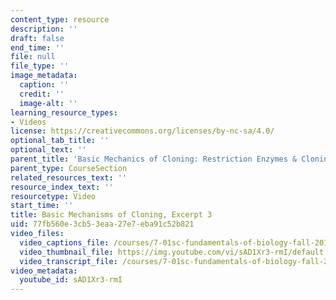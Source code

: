 ```yaml
---
content_type: resource
description: ''
draft: false
end_time: ''
file: null
file_type: ''
image_metadata:
  caption: ''
  credit: ''
  image-alt: ''
learning_resource_types:
- Videos
license: https://creativecommons.org/licenses/by-nc-sa/4.0/
optional_tab_title: ''
optional_text: ''
parent_title: 'Basic Mechanics of Cloning: Restriction Enzymes & Cloning Vectors'
parent_type: CourseSection
related_resources_text: ''
resource_index_text: ''
resourcetype: Video
start_time: ''
title: Basic Mechanisms of Cloning, Excerpt 3
uid: 77fb560e-3cb5-3eaa-27e7-eba91c52b821
video_files:
  video_captions_file: /courses/7-01sc-fundamentals-of-biology-fall-2011/9b7ef497fa6251e998ababd60b0cebab_sAD1Xr3-rmI.vtt
  video_thumbnail_file: https://img.youtube.com/vi/sAD1Xr3-rmI/default.jpg
  video_transcript_file: /courses/7-01sc-fundamentals-of-biology-fall-2011/82ac79431f00c498d85e923007eb791c_sAD1Xr3-rmI.pdf
video_metadata:
  youtube_id: sAD1Xr3-rmI
---
```

